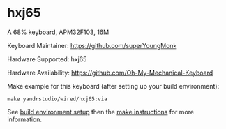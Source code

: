 hxj65
===

A 68% keyboard, APM32F103, 16M

Keyboard Maintainer: https://github.com/superYoungMonk

Hardware Supported: hxj65

Hardware Availability: https://github.com/Oh-My-Mechanical-Keyboard 

Make example for this keyboard (after setting up your build environment):

    make yandrstudio/wired/hxj65:via

See [build environment setup](https://docs.qmk.fm/#/getting_started_build_tools) then the [make instructions](https://docs.qmk.fm/#/getting_started_make_guide) for more information.
